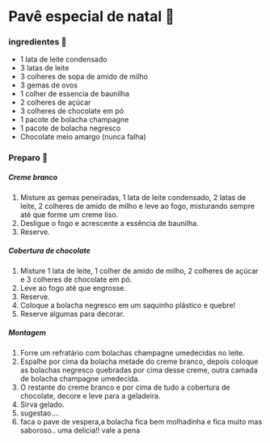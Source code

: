 # Pavê especial de natal :christmas_tree:

### ingredientes :bookmark_tabs:

- 1 lata de leite condensado
- 3 latas de leite
- 3 colheres de sopa de amido de milho
- 3 gemas de ovos
- 1 colher de essencia de baunilha
- 2 colheres de açúcar
- 3 colheres de chocolate em pó
- 1 pacote de bolacha champagne
- 1 pacote de bolacha negresco
- Chocolate meio amargo (nunca falha)

### Preparo :bat:

##### Creme branco

1. Misture as gemas peneiradas, 1 lata de leite condensado, 2 latas de leite, 2 colheres de amido de milho e leve ao fogo, misturando sempre até que forme um creme liso.
2. Desligue o fogo e acrescente a essência de baunilha.
3. Reserve.

##### Cobertura de chocolate

1. Misture 1 lata de leite, 1 colher de amido de milho, 2 colheres de açúcar e 3 colheres de chocolate em pó.
2. Leve ao fogo até que engrosse.
3. Reserve.
4. Coloque a bolacha negresco em um saquinho plástico e quebre!
5. Reserve algumas para decorar.

##### Montagem

1. Forre um refratário com bolachas champagne umedecidas no leite.
2. Espalhe por cima da bolacha metade do creme branco, depois coloque as bolachas negresco quebradas por cima desse creme, outra camada de bolacha champagne umedecida.
3. O restante do creme branco e por cima de tudo a cobertura de chocolate, decore e leve para a geladeira.
4. Sirva gelado.
5. sugestao....
6. faca o pave de vespera,a bolacha fica bem molhadinha e fica muito mas saboroso.. uma delicia!! vale a pena


